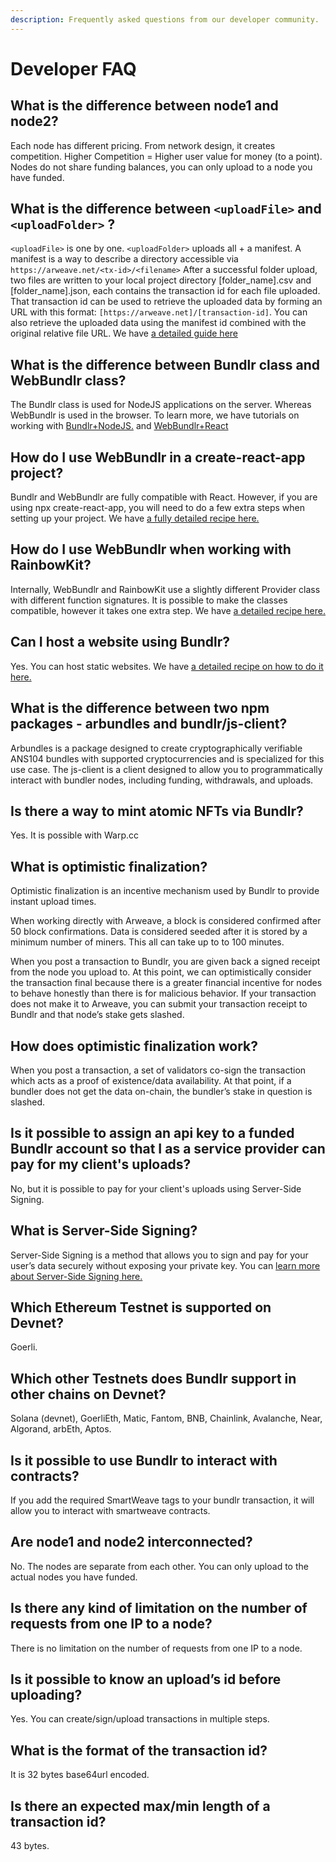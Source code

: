 ```yaml
---
description: Frequently asked questions from our developer community.
---
```


# Developer FAQ

## What is the difference between node1 and node2?

Each node has different pricing. From network design, it creates competition.
Higher Competition = Higher user value for money (to a point). Nodes do not share funding balances, you can only upload to a node you have funded.

## What is the difference between `<uploadFile>` and `<uploadFolder>` ?

`<uploadFile>` is one by one.
`<uploadFolder>` uploads all + a manifest. A manifest is a way to describe a directory accessible via `https://arweave.net/<tx-id>/<filename>`
After a successful folder upload, two files are written to your local project directory [folder_name].csv and [folder_name].json, each contains the transaction id for each file uploaded. That transaction id can be used to retrieve the uploaded data by forming an URL with this format: `[https://arweave.net]/[transaction-id]`. You can also retrieve the uploaded data using the manifest id combined with the original relative file URL.
We have [a detailed guide here](/developer-docs/sdk/api/uploadFolder)

## What is the difference between Bundlr class and WebBundlr class?

The Bundlr class is used for NodeJS applications on the server.
Whereas WebBundlr is used in the browser. To learn more, we have tutorials on working with [Bundlr+NodeJS.](/tutorials/bundlr-nodejs)
and [WebBundlr+React](/tutorials/file-uploader)

## How do I use WebBundlr in a create-react-app project?

Bundlr and WebBundlr are fully compatible with React. However, if you are using npx create-react-app, you will need to do a few extra steps when setting up your project. We have [a fully detailed recipe here.](/recipes/bundlr-react)

## How do I use WebBundlr when working with RainbowKit?

Internally, WebBundlr and RainbowKit use a slightly different Provider class with different function signatures. It is possible to make the classes compatible, however it takes one extra step. We have [a detailed recipe here.](/recipes/bundlr-rainbowkit)

## Can I host a website using Bundlr?

Yes. You can host static websites. We have [a detailed recipe on how to do it here.](/recipes/bundlr-uploading-static-sites)

## What is the difference between two npm packages - arbundles and bundlr/js-client?

Arbundles is a package designed to create cryptographically verifiable ANS104 bundles with supported cryptocurrencies and is specialized for this use case. The js-client is a client designed to allow you to programmatically interact with bundler nodes, including funding, withdrawals, and uploads.

## Is there a way to mint atomic NFTs via Bundlr?

Yes. It is possible with Warp.cc

## What is optimistic finalization?

Optimistic finalization is an incentive mechanism used by Bundlr to provide instant upload times.

When working directly with Arweave, a block is considered confirmed after 50 block confirmations. Data is considered seeded after it is stored by a minimum number of miners. This all can take up to to 100 minutes.

When you post a transaction to Bundlr, you are given back a signed receipt from the node you upload to. At this point, we can optimistically consider the transaction final because there is a greater financial incentive for nodes to behave honestly than there is for malicious behavior. If your transaction does not make it to Arweave, you can submit your transaction receipt to Bundlr and that node’s stake gets slashed.

## How does optimistic finalization work?

When you post a transaction, a set of validators co-sign the transaction which acts as a proof of existence/data availability. At that point, if a bundler does not get the data on-chain, the bundler’s stake in question is slashed.

## Is it possible to assign an api key to a funded Bundlr account so that I as a service provider can pay for my client's uploads?

No, but it is possible to pay for your client's uploads using Server-Side Signing.

## What is Server-Side Signing?

Server-Side Signing is a method that allows you to sign and pay for your user’s data securely without exposing your private key.
You can [learn more about Server-Side Signing here.](/recipes/server-side-signing)

## Which Ethereum Testnet is supported on Devnet?

Goerli.

## Which other Testnets does Bundlr support in other chains on Devnet?

Solana (devnet), GoerliEth, Matic, Fantom, BNB, Chainlink, Avalanche, Near, Algorand, arbEth, Aptos.

## Is it possible to use Bundlr to interact with contracts?

If you add the required SmartWeave tags to your bundlr transaction, it will allow you to interact with smartweave contracts.

## Are node1 and node2 interconnected?

No. The nodes are separate from each other. You can only upload to the actual nodes you have funded.

## Is there any kind of limitation on the number of requests from one IP to a node?

There is no limitation on the number of requests from one IP to a node.

## Is it possible to know an upload’s id before uploading?

Yes. You can create/sign/upload transactions in multiple steps.

## What is the format of the transaction id?

It is 32 bytes base64url encoded.

## Is there an expected max/min length of a transaction id?

43 bytes.
